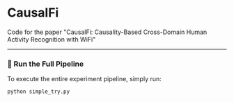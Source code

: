 # CausalFi
Code for the paper "CausalFi: Causality-Based Cross-Domain Human Activity Recognition with WiFi"

---

### 🚀 Run the Full Pipeline

To execute the entire experiment pipeline, simply run:

```bash
python simple_try.py
